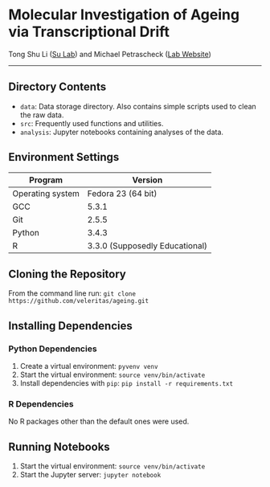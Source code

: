 # Molecular Investigation of Ageing via Transcriptional Drift

Tong Shu Li ([Su Lab](http://sulab.org)) and Michael Petrascheck ([Lab Website](http://www.scripps.edu/petrascheck/index.html))

---

## Directory Contents

- `data`: Data storage directory. Also contains simple scripts used to clean
    the raw data.
- `src`: Frequently used functions and utilities.
- `analysis`: Jupyter notebooks containing analyses of the data.

## Environment Settings

Program | Version
--- | ---
Operating system | Fedora 23 (64 bit)
GCC | 5.3.1
Git | 2.5.5
Python | 3.4.3
R | 3.3.0 (Supposedly Educational)

## Cloning the Repository

From the command line run: `git clone https://github.com/veleritas/ageing.git`

## Installing Dependencies

### Python Dependencies

1. Create a virtual environment: `pyvenv venv`
2. Start the virtual environment: `source venv/bin/activate`
2. Install dependencies with `pip`: `pip install -r requirements.txt`

### R Dependencies

No R packages other than the default ones were used.

## Running Notebooks

1. Start the virtual environment: `source venv/bin/activate`
2. Start the Jupyter server: `jupyter notebook`
